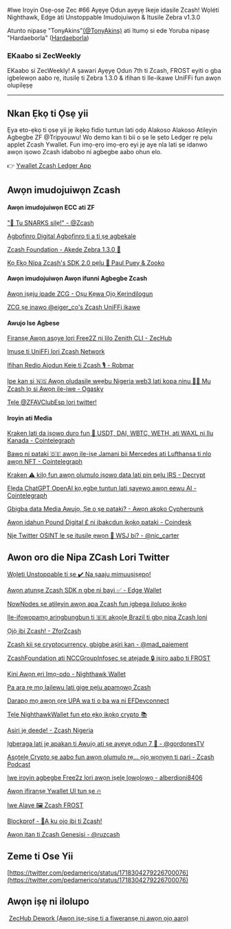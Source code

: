 #Iwe Iroyin Osẹ-ọsẹ Zec #66
Ayẹyẹ Ọdun ayẹyẹ Ikeje idasile Zcash! Wọlétí Nighthawk, Edge àti Unstoppable Imudojuiwọn & Itusile Zebra v1.3.0 

 Atunto nipasẹ "TonyAkins"[(@TonyAkins)](https://twitter.com/TonyAkins01) ati Itumọ si ede Yoruba nipasẹ "Hardaeborla" ([Hardaeborla](https://twitter.com/ayanlajaadebola))

### EKaabo si ZecWeekly
EKaabo si ZecWeekly! A ṣawari Ayẹyẹ Ọdun 7th ti Zcash, FROST eyiti o gba igbelewọn aabo rẹ, itusilẹ ti Zebra 1.3.0 & ifihan ti Ile-ikawe UniFFi fun awọn olupilẹṣẹ

---

## Nkan Ẹkọ ti Ọsẹ yii
Ẹya eto-ẹkọ ti ọsẹ yii jẹ ikẹkọ fidio tuntun lati ọdọ Alakoso Alakoso Atilẹyin Agbegbe ZF @Tripyouwu!
Wo demo kan ti bii o ṣe le ṣeto Ledger rẹ pẹlu applet Zcash Ywallet. Fun imọ-ẹrọ imọ-ẹrọ eyi jẹ aye nla lati ṣe idanwo awọn iṣowo Zcash idabobo ni agbegbe aabo ohun elo.

👉 [Ywallet Zcash Ledger App](https://youtu.be/HRVNpDDoh1Y)

## Awọn imudojuiwọn Zcash

####  Awọn imudojuiwọn ECC ati ZF
["🎂 Tu SNARKS silẹ!" - @Zcash](https://twitter.com/zcash/status/1718334126858682543) 

[Agbofinro Digital Agbofinro ti a ti ṣe agbekale](https://twitter.com/ElectricCoinCo/status/1717570088771952811) 

[Zcash Foundation - Akede Zebra 1.3.0 🦓](https://twitter.com/ZcashFoundation/status/1716524342853476576) 

[Kọ Ẹkọ Nípa  Zcash's SDK 2.0 pẹlu 🎤 Paul Puey & Zooko](https://twitter.com/EdgeWallet/status/1717225509749510336) 






####  Awọn imudojuiwọn Awọn ifunni Agbegbe Zcash

[Awọn iṣẹju ipade ZCG - Oṣu Kẹwa Ọjọ Kẹrindilogun](https://twitter.com/ZcashCommGrants/status/1717556482344907090) 

[ZCG ṣe inawo @eiger_co's Zcash UniFFi ikawe](https://twitter.com/ZcashCommGrants/status/1717273970922123392) 

#### Awujo Ise Agbese
[Firanṣẹ Awọn asọye lori Free2Z ni lilo Zenith CLI - ZecHub](https://www.youtube.com/watch?v=HtorP8TJ5vk) 

[Imuse ti UniFFi lori Zcash Network](https://twitter.com/eiger_co/status/1716801431510851824) 

[Ifihan Redio Ajodun Keje ti Zcash 🎙️ - Robmar](https://twitter.com/robmarn/status/1716863470128222366) 

[Ipe kan si 🇳🇬 Awọn oludasilẹ wẹẹbu Nigeria web3 lati kopa ninu 👩‍🏫 Mu Zcash lọ si Awọn ile-iwe - Ogasky](https://twitter.com/OGA4SKY/status/1718329934572077365) 

[Tẹle @ZFAVClubEsp lori twitter!](https://twitter.com/@ZFAVClubEsp) 


#### Iroyin ati Media 
[Kraken lati da iṣowo duro fun 🛑 USDT, DAI, WBTC, WETH, ati WAXL ni Ilu Kanada - Cointelegraph](https://cointelegraph.com/news/kraken-suspend-trading-usdt-dai-wbtc-weth-and-waxl-stablecoin-canada) 

[Bawo ni pataki 🇩🇪 awọn ile-iṣẹ Jamani bii Mercedes ati Lufthansa ti nlo awọn NFT - Cointelegraph](https://cointelegraph.com/news/germany-mercedes-lufthansa-nfts) 

[Kraken ⚠️ kilọ fun awọn olumulo iṣowo data lati pin pẹlu IRS - Decrypt](https://decrypt.co/203507/kraken-warns-users-bitcoin-trading-data-irs) 

[Ẹlẹda ChatGPT OpenAI kọ ẹgbẹ tuntun lati ṣayẹwo awọn eewu AI - Cointelegraph](https://cointelegraph.com/news/chatgpt-openai-new-team-ai-risks) 

[Gbigba data Media Awujọ, Ṣe o ṣe pataki? - Awọn akoko Cypherpunk](https://www.cypherpunktimes.com/social-media-data-collection-does-it-matter/) 

[Awọn idahun Pound Digital £ ni ibakcdun ikọkọ pataki - Coindesk](https://www.coindesk.com/policy/2023/10/27/digital-pound-consultation-received-over-50000-responses-with-privacy-a-major-concern) 

[Njẹ Twitter OSINT le ṣe itusilẹ ẹwọn 📰 WSJ bi? - @nic_carter](https://twitter.com/nic__carter/status/1717622001014067417) 


## Awon oro die Nipa ZCash Lori Twitter
[Wọleti Unstoppable tí ṣe ✔️ Na ṣaaju mimuuṣiṣẹpọ!](https://twitter.com/unstoppablebyhs/status/1717515613571096856) 

[Awọn atunṣe Zcash SDK n gbe ni bayi ✅ - Edge Wallet](https://twitter.com/EdgeWallet/status/1716530980499128578) 

[NowNodes ṣe atilẹyin awọn apa Zcash fun igbega ilolupo ikọkọ](https://twitter.com/NOWNodes/status/1716463761777680713) 

[Ile-ifowopamọ aringbungbun ti 🇧🇷 akọọlẹ Brazil ti gbọ nipa Zcash loni](https://twitter.com/anarchychains/status/1717288641288921272) 

[Ọjọ̀ ibi Zcash! - ZforZcash](https://twitter.com/ZforZcash/status/1718085318543376404) 

[Zcash kii ṣe cryptocurrency, gbigbe aṣiri kan - @mad_paiement](https://twitter.com/mad_paiement/status/1718246736957731089) 

[ZcashFoundation ati NCCGroupInfosec ṣe atẹjade 🔒 iṣiro aabo ti FROST](https://twitter.com/ZcashFoundation/status/1716849796315512935) 

[Kini Awọn ẹri Imọ-odo - Nighthawk Wallet](https://twitter.com/NighthawkWallet/status/1717730883933806958) 

[Pa ara rẹ mọ lailewu lati gige pẹlu apamọwọ Zcash](https://twitter.com/NighthawkWallet/status/1717007699592851702) 

[Darapọ mọ awọn ọrẹ UPA wa ti o ba wa ni EFDevconnect](https://twitter.com/ElectricCoinCo/status/1716886693444530195) 

[Tẹle NighthawkWallet fun eto ẹkọ ikọkọ crypto 📚](https://twitter.com/NighthawkWallet/status/1716625185623728248) 

[Asiri jẹ deede! - Zcash Nigeria](https://twitter.com/ZcashNigeria/status/1716755151497707660) 

[Igberaga lati jẹ apakan ti Awujọ ati ṣe ayẹyẹ ọdun 7 🎉 - @gordonesTV](https://twitter.com/gordonesTV/status/1718601403956887691) 

[Asọtẹlẹ Crypto ṣe aabo fun awọn olumulo rẹ… ọjọ wọnyẹn ti pari - Zcash Podcast](https://twitter.com/TheDesertLynx/status/1717629225023205811) 

[Iwe iroyin agbegbe Free2z lori awọn iṣẹlẹ lọwọlọwọ - alberdioni8406](https://twitter.com/alberdioni8406_/status/1718578406676210031) 

[Awọn ifiranṣẹ Ywallet UI tun ṣe 🔥](https://twitter.com/hhanh072/status/1717338219996672113) 

[Iwe Alaye  🖼️ Zcash FROST](https://twitter.com/ZecHub/status/1716930299140169764) 

[Blockprof - 🦓A ku ojo ibi tí Zcash!](https://twitter.com/JWVerret/status/1718451347517751702) 

[Awọn itan ti Zcash Genesisi - @ruzcash](https://twitter.com/ruzcash/status/1718200984504070519) 



## Zeme ti Ose Yii 

[https://twitter.com/pedamerico/status/1718304279226700076](https://twitter.com/pedamerico/status/1718304279226700076) 




## Awọn iṣẹ ni ilolupo
​
[ZecHub Dework (Awọn iṣẹ-ṣiṣe ti a fiweranṣẹ ni awọn ọjọ aarọ)](https://dework.zechub.org/) 
